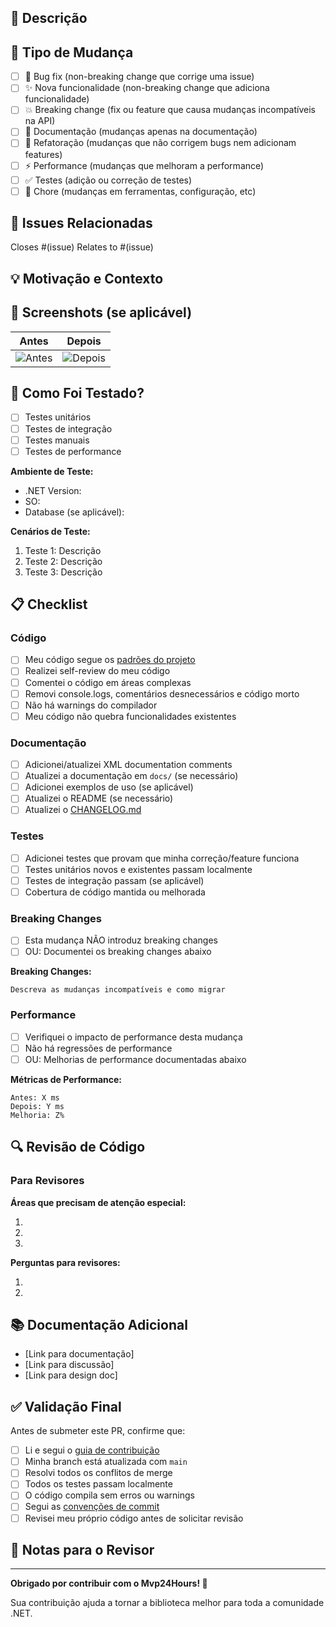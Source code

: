 ## 📝 Descrição

<!-- Descreva suas mudanças em detalhes -->

## 🎯 Tipo de Mudança

<!-- Marque o tipo de mudança que este PR representa -->

- [ ] 🐛 Bug fix (non-breaking change que corrige uma issue)
- [ ] ✨ Nova funcionalidade (non-breaking change que adiciona funcionalidade)
- [ ] 💥 Breaking change (fix ou feature que causa mudanças incompatíveis na API)
- [ ] 📝 Documentação (mudanças apenas na documentação)
- [ ] 🎨 Refatoração (mudanças que não corrigem bugs nem adicionam features)
- [ ] ⚡ Performance (mudanças que melhoram a performance)
- [ ] ✅ Testes (adição ou correção de testes)
- [ ] 🔧 Chore (mudanças em ferramentas, configuração, etc)

## 🔗 Issues Relacionadas

<!-- Liste as issues que este PR resolve ou está relacionado -->

Closes #(issue)
Relates to #(issue)

## 💡 Motivação e Contexto

<!-- Por que esta mudança é necessária? Qual problema ela resolve? -->

## 📸 Screenshots (se aplicável)

<!-- Adicione screenshots se houver mudanças visuais ou de comportamento observável -->

| Antes | Depois |
|-------|--------|
| ![Antes](url) | ![Depois](url) |

## 🧪 Como Foi Testado?

<!-- Descreva os testes que você executou -->

- [ ] Testes unitários
- [ ] Testes de integração
- [ ] Testes manuais
- [ ] Testes de performance

**Ambiente de Teste:**
- .NET Version:
- SO:
- Database (se aplicável):

**Cenários de Teste:**
1. Teste 1: Descrição
2. Teste 2: Descrição
3. Teste 3: Descrição

## 📋 Checklist

### Código

- [ ] Meu código segue os [padrões do projeto](CONTRIBUTING.md#padrões-de-código)
- [ ] Realizei self-review do meu código
- [ ] Comentei o código em áreas complexas
- [ ] Removi console.logs, comentários desnecessários e código morto
- [ ] Não há warnings do compilador
- [ ] Meu código não quebra funcionalidades existentes

### Documentação

- [ ] Adicionei/atualizei XML documentation comments
- [ ] Atualizei a documentação em `docs/` (se necessário)
- [ ] Adicionei exemplos de uso (se aplicável)
- [ ] Atualizei o README (se necessário)
- [ ] Atualizei o [CHANGELOG.md](CHANGELOG.md)

### Testes

- [ ] Adicionei testes que provam que minha correção/feature funciona
- [ ] Testes unitários novos e existentes passam localmente
- [ ] Testes de integração passam (se aplicável)
- [ ] Cobertura de código mantida ou melhorada

### Breaking Changes

- [ ] Esta mudança NÃO introduz breaking changes
- [ ] OU: Documentei os breaking changes abaixo

<!-- Se há breaking changes, descreva-os aqui -->
**Breaking Changes:**
```
Descreva as mudanças incompatíveis e como migrar
```

### Performance

- [ ] Verifiquei o impacto de performance desta mudança
- [ ] Não há regressões de performance
- [ ] OU: Melhorias de performance documentadas abaixo

**Métricas de Performance:**
```
Antes: X ms
Depois: Y ms
Melhoria: Z%
```

## 🔍 Revisão de Código

### Para Revisores

**Áreas que precisam de atenção especial:**
<!-- Liste áreas específicas onde você gostaria de feedback -->

1. 
2. 
3. 

**Perguntas para revisores:**
<!-- Alguma dúvida específica que você tem? -->

1. 
2. 

## 📚 Documentação Adicional

<!-- Links para documentação, RFCs, discussões, etc -->

- [Link para documentação]
- [Link para discussão]
- [Link para design doc]

## ✅ Validação Final

Antes de submeter este PR, confirme que:

- [ ] Li e segui o [guia de contribuição](CONTRIBUTING.md)
- [ ] Minha branch está atualizada com `main`
- [ ] Resolvi todos os conflitos de merge
- [ ] Todos os testes passam localmente
- [ ] O código compila sem erros ou warnings
- [ ] Segui as [convenções de commit](CONTRIBUTING.md#commits-e-pull-requests)
- [ ] Revisei meu próprio código antes de solicitar revisão

## 💬 Notas para o Revisor

<!-- Qualquer informação adicional que possa ajudar o revisor -->

---

**Obrigado por contribuir com o Mvp24Hours! 🎉**

Sua contribuição ajuda a tornar a biblioteca melhor para toda a comunidade .NET.

